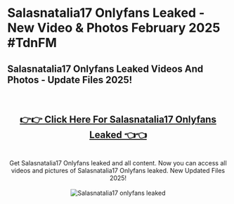 # Salasnatalia17 Onlyfans Leaked - New Video & Photos February 2025 #TdnFM

<h2>Salasnatalia17 Onlyfans Leaked Videos And Photos - Update Files 2025!</h2>
<br>
<div align="center">
<h2><a href="https://links2leaks.com?utm_source=salasnatalia17&utm_medium=git92" rel="nofollow">👉👉 Click Here For Salasnatalia17 Onlyfans Leaked 👈👈</a></h2>
<br>
Get Salasnatalia17 Onlyfans leaked and all content. Now you can access all videos and pictures of Salasnatalia17 Onlyfans leaked. New Updated Files 2025!
<br>
<br>
<a href="https://links2leaks.com?utm_source=salasnatalia17&utm_medium=git92" rel="nofollow" data-target="animated-image.originalLink"><img src="https://i.ibb.co/Gkj2r4b/banner.png" alt="Salasnatalia17 onlyfans leaked" style="max-width: 100%; display: inline-block;" data-target="animated-image.originalImage"></a>
</div>
<br>
